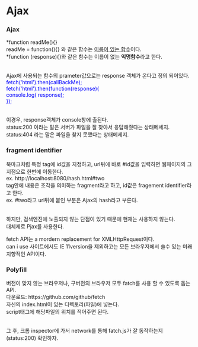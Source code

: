 # Ajax
<p>
   <h3>Ajax</h3>
   *function readMe(){} <br>
    readMe = function(){} 와 같은 함수는 <u>이름이 있는 함수</u>이다. <br>
   *function (response){}와 같은 함수는 이름이 없는 <strong>익명함수</strong>라고 한다. <br><br>
   
   Ajax에 사용되는 함수의 prameter값으로는 response 객체가 온다고 정의 되어있다.<br>
   <span style="color:blue;">
   fetch('html').then(callBackMe);<br>
      fetch('html').then(function(response){<br>
        console.log( response);<br>
      });
   </span><br><br>
   
   이경우, response객체가 console창에 출된다. <br>
   status:200 이라는 말은 서버가 파일을 잘 찾아서 응답해줬다는 상태메세지.<br>
   status:404 라는 말은 파일을 찾지 못했다는 상태메세지.<br>
</p>

<p>
   <h3>fragment identifier</h3>
   북마크처럼 특정 tag에 id값을 지정하고, url뒤에 바로 #id값을 입력하면 웹페이지의 그 지점으로 한번에 이동한다.<br>
   ex. http://localhost:8080/hash.html#two<br>
   tag안에 내용은 조각을 의미하는 fragment라고 하고, id값은 fragement identifier라고 한다. <br>
   ex. #two라고 url뒤에 붙인 부분은 Ajax의 hash라고 부른다. <br><br>
</p>

<p>
   하지만, 검색엔진에 노출되지 않는 단점이 있기 때문에 현재는 사용하지 않는다. <br>
   대체제로 Pjax를 사용한다. <br>
</p>

<p>
   fetch API는 a mordern replacement for XMLHttpRequest이다. <br>
   can i use 사이트에서도 IE 11version을 제외하고는 모든 브라우저에서 쓸수 있는 미래지향적인 API이다.<br> 
</p>

<p>
   <h3>Polyfill</h3>
   버전이 맞지 않는 브라우저나, 구버전의 브라우저 모두 fatch를 사용 할 수 있도록 돕는 API.<br> 
   다운로드: https://github.com/github/fetch<br> 
   자신의 index.html이 있는 디렉토리(파일)에 넣는다.<br>
   script태그에 해당파일의 위치를 적어주면 된다.<br><br>
   
   그 후, 크롬 inspector에 가서 network를 통해 fatch.js가 잘 동작하는지 (status:200) 확인하자. <br>
</p>
